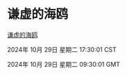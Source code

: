 # 谦虚的海鸥
[谦虚的海鸥](http://219.139.197.74:56308/qxdho/course/base/hotlink/index.php)

2024年 10月 29日 星期二 17:30:01 CST

2024年 10月 29日 星期二 09:30:01 GMT
